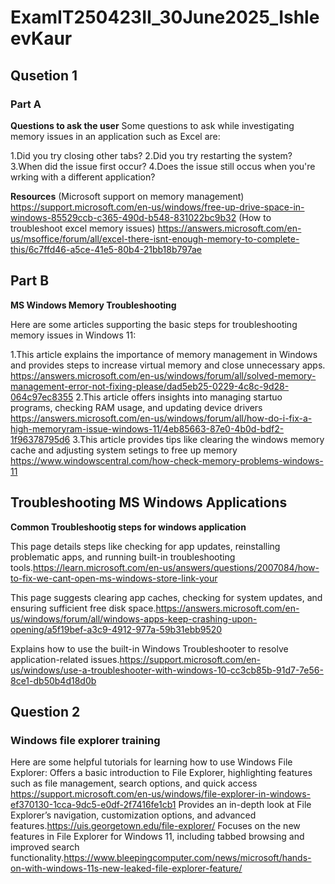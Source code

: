 # ExamIT250423II_30June2025_IshleevKaur
## Qusetion 1
### Part A
**Questions to ask the user**
Some questions to ask while investigating memory issues in an application such as Excel are:

1.Did you try closing other tabs?
2.Did you try restarting the system?
3.When did the issue first occur?
4.Does the issue still occus when you're wrking with a different application?

**Resources**
(Microsoft support on memory management) https://support.microsoft.com/en-us/windows/free-up-drive-space-in-windows-85529ccb-c365-490d-b548-831022bc9b32
(How to troubleshoot excel memory issues) https://answers.microsoft.com/en-us/msoffice/forum/all/excel-there-isnt-enough-memory-to-complete-this/6c7ffd46-a5ce-41e5-80b4-21bb18b797ae

## Part B
**MS Windows Memory Troubleshooting**

Here are some articles supporting the basic steps for troubleshooting memory issues in Windows 11:

1.This article explains the importance of memory management in Windows and provides steps to increase virtual memory and close unnecessary apps. https://answers.microsoft.com/en-us/windows/forum/all/solved-memory-management-error-not-fixing-please/dad5eb25-0229-4c8c-9d28-064c97ec8355
2.This article offers insights into managing startuo programs, checking RAM usage, and updating device drivers https://answers.microsoft.com/en-us/windows/forum/all/how-do-i-fix-a-high-memoryram-issue-windows-11/4eb85663-87e0-4b0d-bdf2-1f96378795d6
3.This article provides tips like clearing the windows memory cache and adjusting system setings to free up memory https://www.windowscentral.com/how-check-memory-problems-windows-11

## Troubleshooting MS Windows Applications

**Common Troubleshootig steps for windows application**

This page details steps like checking for app updates, reinstalling problematic apps, and running built-in troubleshooting tools.https://learn.microsoft.com/en-us/answers/questions/2007084/how-to-fix-we-cant-open-ms-windows-store-link-your

This page suggests clearing app caches, checking for system updates, and ensuring sufficient free disk space.https://answers.microsoft.com/en-us/windows/forum/all/windows-apps-keep-crashing-upon-opening/a5f19bef-a3c9-4912-977a-59b31ebb9520

Explains how to use the built-in Windows Troubleshooter to resolve application-related issues.https://support.microsoft.com/en-us/windows/use-a-troubleshooter-with-windows-10-cc3cb85b-91d7-7e56-8ce1-db50b4d18d0b

## Question 2
### Windows file explorer training

Here are some helpful tutorials for learning how to use Windows File Explorer:
Offers a basic introduction to File Explorer, highlighting features such as file management, search options, and quick access https://support.microsoft.com/en-us/windows/file-explorer-in-windows-ef370130-1cca-9dc5-e0df-2f7416fe1cb1
Provides an in-depth look at File Explorer’s navigation, customization options, and advanced features.https://uis.georgetown.edu/file-explorer/
Focuses on the new features in File Explorer for Windows 11, including tabbed browsing and improved search functionality.https://www.bleepingcomputer.com/news/microsoft/hands-on-with-windows-11s-new-leaked-file-explorer-feature/
